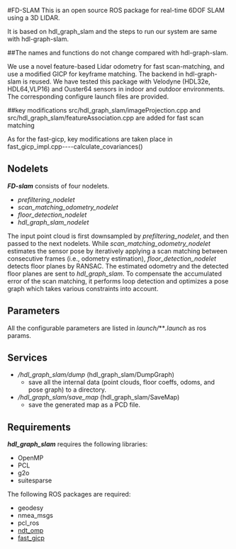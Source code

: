 #FD-SLAM
This is an open source ROS package for real-time 6DOF SLAM using a 3D LIDAR.

It is based on hdl_graph_slam and the steps to run our system are same with hdl-graph-slam.

##The names and functions do not change compared with hdl-graph-slam.

We use a novel feature-based Lidar odometry for fast scan-matching, and use a modified GICP for keyframe matching. The backend in hdl-graph-slam is reused.  We have tested this package with Velodyne (HDL32e, HDL64,VLP16) and Ouster64 sensors in indoor and outdoor environments. The corresponding configure launch files are provided.

##key modifications
src/hdl_graph_slam/imageProjection.cpp and src/hdl_graph_slam/featureAssociation.cpp are added for fast scan matching

As for the fast-gicp, key modifications are taken place in fast_gicp_impl.cpp----calculate_covariances()


## Nodelets
***FD-slam*** consists of four nodelets.

- *prefiltering_nodelet*
- *scan_matching_odometry_nodelet*
- *floor_detection_nodelet*
- *hdl_graph_slam_nodelet*

The input point cloud is first downsampled by *prefiltering_nodelet*, and then passed to the next nodelets. While *scan_matching_odometry_nodelet* estimates the sensor pose by iteratively applying a scan matching between consecutive frames (i.e., odometry estimation), *floor_detection_nodelet* detects floor planes by RANSAC. The estimated odometry and the detected floor planes are sent to *hdl_graph_slam*. To compensate the accumulated error of the scan matching, it performs loop detection and optimizes a pose graph which takes various constraints into account.



## Parameters
All the configurable parameters are listed in *launch/****.launch* as ros params.

## Services
- */hdl_graph_slam/dump*  (hdl_graph_slam/DumpGraph)
  - save all the internal data (point clouds, floor coeffs, odoms, and pose graph) to a directory.
- */hdl_graph_slam/save_map*  (hdl_graph_slam/SaveMap)
  - save the generated map as a PCD file.

## Requirements
***hdl_graph_slam*** requires the following libraries:

- OpenMP
- PCL
- g2o
- suitesparse

The following ROS packages are required:

- geodesy
- nmea_msgs
- pcl_ros
- [ndt_omp](https://github.com/koide3/ndt_omp)
- [fast_gicp](https://github.com/SMRT-AIST/fast_gicp)


